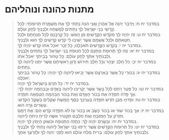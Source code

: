 # מתנות כהונה ונוהליהם

> במדבר יח ח: וַיְדַבֵּר יְהוָה אֶל אַהֲרֹן וַאֲנִי הִנֵּה נָתַתִּי לְךָ אֶת מִשְׁמֶרֶת תְּרוּמֹתָי:  לְכָל קָדְשֵׁי בְנֵי יִשְׂרָאֵל לְךָ נְתַתִּים לְמָשְׁחָה וּלְבָנֶיךָ לְחָק עוֹלָם.  
> במדבר יח ט: זֶה יִהְיֶה לְךָ מִקֹּדֶשׁ הַקֳּדָשִׁים מִן הָאֵשׁ:  כָּל קָרְבָּנָם לְכָל מִנְחָתָם וּלְכָל חַטָּאתָם וּלְכָל אֲשָׁמָם אֲשֶׁר יָשִׁיבוּ לִי קֹדֶשׁ קָדָשִׁים לְךָ הוּא וּלְבָנֶיךָ.  
> במדבר יח י: בְּקֹדֶשׁ הַקֳּדָשִׁים תֹּאכְלֶנּוּ; כָּל זָכָר יֹאכַל אֹתוֹ קֹדֶשׁ יִהְיֶה לָּךְ.  
> במדבר יח יא: וְזֶה לְּךָ תְּרוּמַת מַתָּנָם לְכָל תְּנוּפֹת בְּנֵי יִשְׂרָאֵל לְךָ נְתַתִּים וּלְבָנֶיךָ וְלִבְנֹתֶיךָ אִתְּךָ לְחָק עוֹלָם:  כָּל טָהוֹר בְּבֵיתְךָ יֹאכַל אֹתוֹ.  
> במדבר יח יב: כֹּל חֵלֶב יִצְהָר וְכָל חֵלֶב תִּירוֹשׁ וְדָגָן רֵאשִׁיתָם אֲשֶׁר יִתְּנוּ לַיהוָה לְךָ נְתַתִּים.  
> במדבר יח יג: בִּכּוּרֵי כָּל אֲשֶׁר בְּאַרְצָם אֲשֶׁר יָבִיאוּ לַיהוָה לְךָ יִהְיֶה:  כָּל טָהוֹר בְּבֵיתְךָ יֹאכְלֶנּוּ.  
> במדבר יח יד: כָּל חֵרֶם בְּיִשְׂרָאֵל לְךָ יִהְיֶה.  
> במדבר יח טו: כָּל פֶּטֶר רֶחֶם לְכָל בָּשָׂר אֲשֶׁר יַקְרִיבוּ לַיהוָה בָּאָדָם וּבַבְּהֵמָה יִהְיֶה לָּךְ:  אַךְ פָּדֹה תִפְדֶּה אֵת בְּכוֹר הָאָדָם וְאֵת בְּכוֹר הַבְּהֵמָה הַטְּמֵאָה תִּפְדֶּה.  
> במדבר יח טז: וּפְדוּיָו מִבֶּן חֹדֶשׁ תִּפְדֶּה בְּעֶרְכְּךָ כֶּסֶף חֲמֵשֶׁת שְׁקָלִים בְּשֶׁקֶל הַקֹּדֶשׁ:  עֶשְׂרִים גֵּרָה הוּא.  
> במדבר יח יז: אַךְ בְּכוֹר שׁוֹר אוֹ בְכוֹר כֶּשֶׂב אוֹ בְכוֹר עֵז לֹא תִפְדֶּה קֹדֶשׁ הֵם:  אֶת דָּמָם תִּזְרֹק עַל הַמִּזְבֵּחַ וְאֶת חֶלְבָּם תַּקְטִיר אִשֶּׁה לְרֵיחַ נִיחֹחַ לַיהוָה.  
> במדבר יח יח: וּבְשָׂרָם יִהְיֶה לָּךְ:  כַּחֲזֵה הַתְּנוּפָה וּכְשׁוֹק הַיָּמִין לְךָ יִהְיֶה.  
> במדבר יח יט: כֹּל תְּרוּמֹת הַקֳּדָשִׁים אֲשֶׁר יָרִימוּ בְנֵי יִשְׂרָאֵל לַיהוָה נָתַתִּי לְךָ וּלְבָנֶיךָ וְלִבְנֹתֶיךָ אִתְּךָ לְחָק עוֹלָם:  בְּרִית מֶלַח עוֹלָם הִוא לִפְנֵי יְהוָה לְךָ וּלְזַרְעֲךָ אִתָּךְ.   
 

